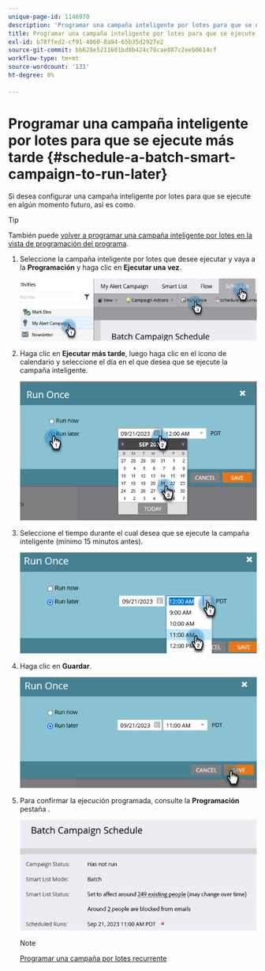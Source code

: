 ```yaml
---
unique-page-id: 1146970
description: 'Programar una campaña inteligente por lotes para que se ejecute posteriormente: Documentos de Marketo: Documentación del producto'
title: Programar una campaña inteligente por lotes para que se ejecute más tarde
exl-id: b78ffed2-cf91-4860-8a94-65b35d2927e2
source-git-commit: bb628e5211601bd8b424c78cae887c2eeb0614cf
workflow-type: tm+mt
source-wordcount: '131'
ht-degree: 0%

---
```


# Programar una campaña inteligente por lotes para que se ejecute más tarde {#schedule-a-batch-smart-campaign-to-run-later}

Si desea configurar una campaña inteligente por lotes para que se ejecute en algún momento futuro, así es como.

>[!TIP]
>
>También puede [volver a programar una campaña inteligente por lotes en la vista de programación del programa](/help/marketo/product-docs/core-marketo-concepts/programs/program-schedule-view/reschedule-a-batch-smart-campaign-in-the-program-schedule-view.md).

1. Seleccione la campaña inteligente por lotes que desee ejecutar y vaya a la **Programación** y haga clic en **Ejecutar una vez**.

   ![](assets/schedule-a-batch-smart-campaign-to-run-later-1.png)

1. Haga clic en **Ejecutar más tarde**, luego haga clic en el icono de calendario y seleccione el día en el que desea que se ejecute la campaña inteligente.

   ![](assets/schedule-a-batch-smart-campaign-to-run-later-2.png)

1. Seleccione el tiempo durante el cual desea que se ejecute la campaña inteligente (mínimo 15 minutos antes).

   ![](assets/schedule-a-batch-smart-campaign-to-run-later-3.png)

1. Haga clic en **Guardar**.

   ![](assets/schedule-a-batch-smart-campaign-to-run-later-4.png)

1. Para confirmar la ejecución programada, consulte la **Programación** pestaña .

   ![](assets/schedule-a-batch-smart-campaign-to-run-later-5.png)

   >[!NOTE]
   >
   >[Programar una campaña por lotes recurrente](/help/marketo/product-docs/core-marketo-concepts/smart-campaigns/using-smart-campaigns/schedule-a-recurring-batch-campaign.md)
